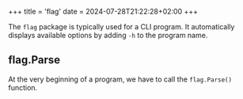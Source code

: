 +++
title = 'flag'
date = 2024-07-28T21:22:28+02:00
+++

The `flag` package is typically used for a CLI program. It automatically displays available options by adding `-h` to the program name. 

## flag.Parse

At the very beginning of a program, we have to call the `flag.Parse()` function.
